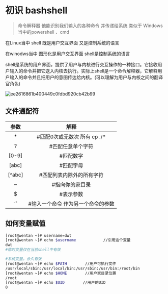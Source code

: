 <div style='display: none'>
  Date: 2022-01-15 20:15:35
  LastEditors: gyg
  LastEditTime: 2022-01-15 20:27:40
  FilePath: \test\1_11@bashshell.mm.md
</div>

# 初识 bashshell

> 命令解释器 他能识别我们输入的各种命令 并传递给系统
类似于 Windows 当中的powershell 、cmd

在Linux当中 shell 既是用户交互界面 又是控制系统的语言

在winodws当中 图形化是用户交互界面 shell是控制系统的语言

shell是系统的用户界面，提供了用户与内核进行交互操作的一种接口。它接收用户输入的命令并把它送入内核去执行。实际上shell是一个命令解释器，它解释用户输入的命令并且把用户的意图传达给内核。(可以理解为用户与内核之间的翻译官角色)

![ee2616861b400449c0fdbd920cb42b99](https://s2.loli.net/2022/01/15/GeakCXvFSxTYQPi.png)

## 文件通配符

|  参数  |                解释                |
| :----: | :--------------------------------: |
|   *    | #匹配0次或无数次 所有    cp   ./*  |
|   ?    |         #匹配任意单个字符          |
| [0-9]  |             #匹配数字              |
| [abc]  |             #匹配字母              |
| [^abc] |     #匹配列表内除外的所有字符      |
|   ~    |          #指向你的家目录           |
|   $    |             #表示参数              |
|   ‘’   | #输入一个命令 作为另一个命令的参数 |

## 如何变量赋值

```bash
[root@wentan ~]# username=dwt
[root@wentan ~]# echo $username            //引用这个变量
dwt
#临时变量仅在当前shell中有效

#系统变量，永久有效
[root@wentan ~]# echo $PATH        //用户可执行文件
/usr/local/sbin:/usr/local/bin:/usr/sbin:/usr/bin:/root/bin
[root@wentan ~]# echo $HOME        //用户家目录位置
/root
[root@wentan ~]# echo $UID        //用户的UID
0
```
